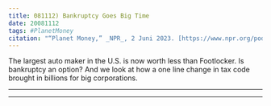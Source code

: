 ```yaml
---
title: 081112) Bankruptcy Goes Big Time
date: 20081112
tags: #PlanetMoney
citation: "“Planet Money,” _NPR_, 2 Juni 2023. [https://www.npr.org/podcasts/510289/planet-money](https://www.npr.org/podcasts/510289/planet-money) (diakses 4 Juni 2023)."
---
```


The largest auto maker in the U.S. is now worth less than Footlocker. Is bankruptcy an option? And we look at how a one line change in tax code brought in billions for big corporations.

----

----

